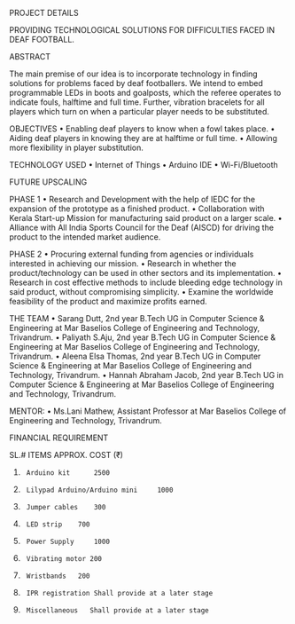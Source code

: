 PROJECT DETAILS

PROVIDING TECHNOLOGICAL SOLUTIONS FOR DIFFICULTIES FACED IN DEAF FOOTBALL.

ABSTRACT

The main premise of our idea is to incorporate technology in finding solutions for problems faced by deaf footballers. We intend to embed programmable LEDs in boots and goalposts, which the referee operates to indicate fouls, halftime and full time. Further, vibration bracelets for all players which turn on when a particular player needs to be substituted.


OBJECTIVES
•	Enabling deaf players to know when a fowl takes place.
•	Aiding deaf players in knowing they are at halftime or full time.
•	Allowing more flexibility in player substitution.


TECHNOLOGY USED
•	Internet of Things
•	Arduino IDE
•	Wi-Fi/Bluetooth


FUTURE UPSCALING
 
 PHASE 1
•	Research and Development with the help of IEDC for the expansion of the prototype as a finished product.
•	Collaboration with Kerala Start-up Mission for manufacturing said product on a larger scale.
•	Alliance with All India Sports Council for the Deaf (AISCD) for driving the product to the intended market audience.

PHASE 2
•	Procuring external funding from agencies or individuals interested in achieving our mission.
•	Research in whether the product/technology can be used in other sectors and its implementation.
•	Research in cost effective methods to include bleeding edge technology in said product, without compromising simplicity.
•	Examine the worldwide feasibility of the product and maximize profits earned.

THE TEAM
•	Sarang Dutt, 2nd year B.Tech UG in Computer Science & Engineering at Mar Baselios College of Engineering and Technology, Trivandrum.
•	Paliyath S.Aju, 2nd year B.Tech UG in Computer Science & Engineering at Mar Baselios College of Engineering and Technology, Trivandrum.
•	Aleena Elsa Thomas, 2nd year B.Tech UG in Computer Science & Engineering at Mar Baselios College of Engineering and Technology, Trivandrum.
•	Hannah Abraham Jacob, 2nd year B.Tech UG in Computer Science & Engineering at Mar Baselios College of Engineering and Technology, Trivandrum.

MENTOR: 
•	Ms.Lani Mathew, Assistant Professor at Mar Baselios College of Engineering and Technology, Trivandrum.

FINANCIAL REQUIREMENT

SL.#	  ITEMS	APPROX.  COST (₹)
1.		Arduino kit 	 2500
2.		Lilypad Arduino/Arduino mini 	 1000
3.		Jumper cables 	 300
4.		LED strip	 700
5.		Power Supply	 1000
6.		Vibrating motor 200
7.		Wristbands 	 200
8.		IPR registration Shall provide at a later stage
9.		Miscellaneous	Shall provide at a later stage



